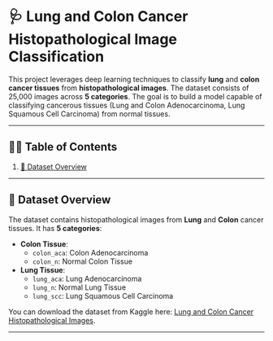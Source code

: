 # 🩺 **Lung and Colon Cancer Histopathological Image Classification**

This project leverages deep learning techniques to classify **lung** and **colon cancer tissues** from **histopathological images**. The dataset consists of 25,000 images across **5 categories**. The goal is to build a model capable of classifying cancerous tissues (Lung and Colon Adenocarcinoma, Lung Squamous Cell Carcinoma) from normal tissues.

---

## 🧑‍💻 **Table of Contents**

1. [📂 Dataset Overview](#-dataset-overview)

---

## 📂 **Dataset Overview**

The dataset contains histopathological images from **Lung** and **Colon** cancer tissues. It has **5 categories**:

- **Colon Tissue**:
  - `colon_aca`: Colon Adenocarcinoma
  - `colon_n`: Normal Colon Tissue
- **Lung Tissue**:
  - `lung_aca`: Lung Adenocarcinoma
  - `lung_n`: Normal Lung Tissue
  - `lung_scc`: Lung Squamous Cell Carcinoma

You can download the dataset from Kaggle here: [Lung and Colon Cancer Histopathological Images](https://www.kaggle.com/datasets/andrewmvd/lung-and-colon-cancer-histopathological-images).

---
